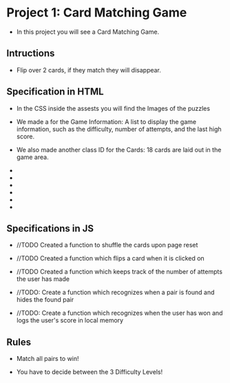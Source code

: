 # Project 1: Card Matching Game

* In this project you will see a Card Matching Game. 

## Intructions

* Flip over 2 cards, if they match they will disappear.

## Specification in HTML

* In the CSS inside the assests you will find the Images of the puzzles 

* We made a <Class ID> for the Game Information: A list to display the game information, such as the difficulty, number of attempts, and the last high score.

* We also made another class ID for the Cards: 18 cards are laid out in the game area.

* 

* 

* 

* 

* 

* 

## Specifications in JS

* //TODO Created a function to shuffle the cards upon page reset

* //TODO Created a function which flips a card when it is clicked on

* //TODO Created a function which keeps track of the number of attempts the user has made

* //TODO: Create a function which recognizes when a pair is found and hides the found pair

* //TODO: Create a function which recognizes when the user has won and logs the user's score in local memory



## Rules

* Match all pairs to win!

* You have to decide between the 3 Difficulty Levels!